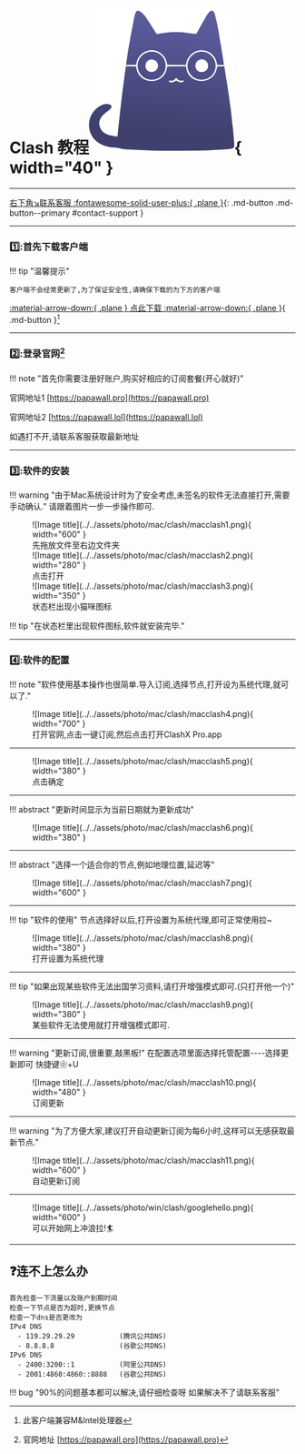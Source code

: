 # Clash 教程![Image title](../../assets/photo/win/clash/clashlogo.png){ width="40" }
---

[右下角↘️联系客服 :fontawesome-solid-user-plus:{ .plane }](javascript:void(0);){: .md-button .md-button--primary #contact-support }

---

### 1️⃣:首先下载客户端
!!! tip "温馨提示"
    
    客户端不会经常更新了,为了保证安全性,请确保下载的为下方的客户端 
    
[:material-arrow-down:{ .plane } 点此下载 :material-arrow-down:{ .plane }](https://down.papawall.cc/Clash_Mac.dmg){ .md-button }[^1] 

---

### 2️⃣:登录官网[^2] 

!!! note "首先你需要注册好账户,购买好相应的订阅套餐(开心就好)"

官网地址1 [https://papawall.pro](https://papawall.pro)

官网地址2 [https://papawall.lol](https://papawall.lol)

如遇打不开,请联系客服获取最新地址
    
---

### 3️⃣:软件的安装
!!! warning "由于Mac系统设计时为了安全考虑,未签名的软件无法直接打开,需要手动确认."
    请跟着图片一步一步操作即可.
<figure markdown="span">
![Image title](../../assets/photo/mac/clash/macclash1.png){ width="600" }
  <figcaption>先拖放文件至右边文件夹</figcaption>
![Image title](../../assets/photo/mac/clash/macclash2.png){ width="280" }
  <figcaption>点击打开</figcaption>
![Image title](../../assets/photo/mac/clash/macclash3.png){ width="350" }
  <figcaption>状态栏出现小猫咪图标</figcaption>
</figure>
!!! tip "在状态栏里出现软件图标,软件就安装完毕."

---

### 4️⃣:软件的配置
!!! note "软件使用基本操作也很简单.导入订阅,选择节点,打开设为系统代理,就可以了."
<figure markdown="span">
![Image title](../../assets/photo/mac/clash/macclash4.png){ width="700" }
  <figcaption>打开官网,点击一键订阅,然后点击打开ClashX Pro.app</figcaption>
</figure>

---

<figure markdown="span">
![Image title](../../assets/photo/mac/clash/macclash5.png){ width="380" }
  <figcaption>点击确定</figcaption>
 </figure>

 ---

!!! abstract "更新时间显示为当前日期就为更新成功"
<figure markdown="span">
![Image title](../../assets/photo/mac/clash/macclash6.png){ width="380" }
</figure>

---

!!! abstract "选择一个适合你的节点,例如地理位置,延迟等"
<figure markdown="span"> 
![Image title](../../assets/photo/mac/clash/macclash7.png){ width="600" }
</figure>

---

!!! tip "软件的使用"
    节点选择好以后,打开设置为系统代理,即可正常使用拉~
<figure markdown="span">
![Image title](../../assets/photo/mac/clash/macclash8.png){ width="380" }
  <figcaption>打开设置为系统代理</figcaption>
</figure>

---

!!! tip "如果出现某些软件无法出国学习资料,请打开增强模式即可.(只打开他一个)"
<figure markdown="span">
![Image title](../../assets/photo/mac/clash/macclash9.png){ width="380" }
  <figcaption>某些软件无法使用就打开增强模式即可.</figcaption>
</figure>

---

!!! warning "更新订阅,很重要,敲黑板!"
    在配置选项里面选择托管配置----选择更新即可 快捷键❀+U
<figure markdown="span">
![Image title](../../assets/photo/mac/clash/macclash10.png){ width="480" }
  <figcaption>订阅更新</figcaption>
</figure>

---

!!! warning "为了方便大家,建议打开自动更新订阅为每6小时,这样可以无感获取最新节点."
<figure markdown="span">
![Image title](../../assets/photo/mac/clash/macclash11.png){ width="600" }
  <figcaption>自动更新订阅</figcaption>
</figure>

---

<figure markdown="span">
![Image title](../../assets/photo/win/clash/googlehello.png){ width="600" }
  <figcaption>可以开始网上冲浪拉!🏄‍</figcaption>
</figure>

---

## ❓连不上怎么办
    首先检查一下流量以及账户到期时间
    检查一下节点是否为超时,更换节点
    检查一下dns是否更改为
    IPv4 DNS
      - 119.29.29.29           (腾讯公共DNS)
      - 8.8.8.8                (谷歌公共DNS)
    IPv6 DNS
      - 2400:3200::1           (阿里公共DNS)
      - 2001:4860:4860::8888   (谷歌公共DNS)
!!! bug "90%的问题基本都可以解决,请仔细检查呀 如果解决不了请联系客服"





[^1]: 此客户端兼容M&Intel处理器
[^2]: 官网地址 [https://papawall.pro](https://papawall.pro)